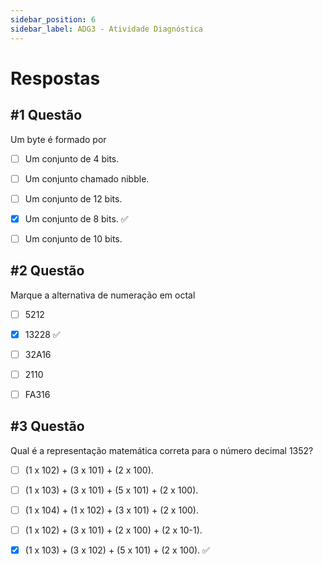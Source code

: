 ```yaml
---
sidebar_position: 6
sidebar_label: ADG3 - Atividade Diagnóstica
---
```


# Respostas


## #1 Questão

  


Um byte é formado por

  

- [ ] Um conjunto de 4 bits. 

- [ ] Um conjunto chamado nibble.

- [ ] Um conjunto de 12 bits.

- [x] Um conjunto de 8 bits. ✅

- [ ] Um conjunto de 10 bits.



## #2 Questão

  


Marque a alternativa de numeração em octal

  

- [ ] 5212

- [x] 13228 ✅

- [ ] 32A16

- [ ] 2110

- [ ] FA316



## #3 Questão

  


Qual é a representação matemática correta para o número decimal 1352?

  

- [ ] (1 x 102) + (3 x 101) + (2 x 100).

- [ ] (1 x 103) + (3 x 101) + (5 x 101) + (2 x 100).

- [ ] (1 x 104) + (1 x 102) + (3 x 101) + (2 x 100).

- [ ] (1 x 102) + (3 x 101) + (2 x 100) + (2 x 10-1).

- [x] (1 x 103) + (3 x 102) + (5 x 101) + (2 x 100). ✅